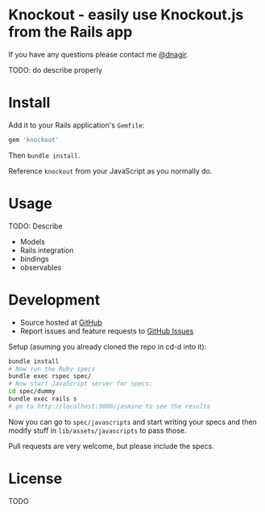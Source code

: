 # Knockout - easily use Knockout.js from the Rails app

If you have any questions please contact me [@dnagir](http://www.ApproachE.com).

TODO: do describe properly

# Install

Add it to your Rails application's `Gemfile`:

```ruby
gem 'knockout'
```

Then `bundle install`.

Reference `knockout` from your JavaScript as you normally do.


# Usage

TODO: Describe

- Models
- Rails integration
- bindings
- observables


# Development

- Source hosted at [GitHub](https://github.com/dnagir/knockout-rails)
- Report issues and feature requests to [GitHub Issues](https://github.com/dnagir/knockout-rails/issues)

Setup (asuming you already cloned the repo in cd-d into it):

```bash
bundle install
# Now run the Ruby specs
bundle exec rspec spec/
# Now start JavaScript server for specs:
cd spec/dummy
bundle exec rails s
# go to http://localhost:3000/jasmine to see the results
```

Now you can go to `spec/javascripts` and start writing your specs and then modify stuff in `lib/assets/javascripts` to pass those.


Pull requests are very welcome, but please include the specs.

# License

TODO
